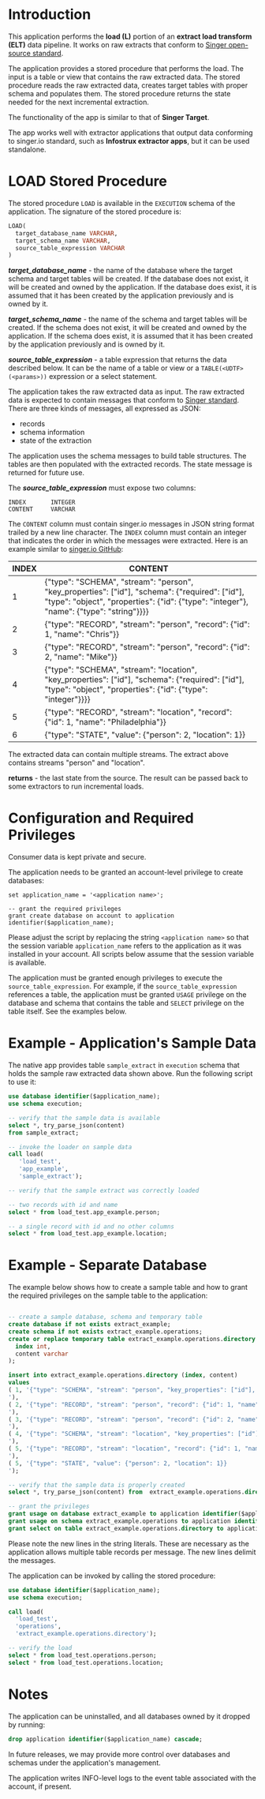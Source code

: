 # Introduction

This application performs the **load (L)** portion of an **extract load transform (ELT)** data pipeline. It works on raw extracts that conform to [Singer open-source standard](https://github.com/singer-io/getting-started).

The application provides a stored procedure that performs the load. The input is a table or view that contains the raw extracted data. The stored procedure reads the raw extracted data, creates target tables with proper schema and populates them. The stored procedure returns the state needed for the next incremental extraction.

The functionality of the app is similar to that of **Singer Target**.

The app works well with extractor applications that output data conforming to singer.io standard, such as **Infostrux extractor apps**, but it can be used standalone.

# LOAD Stored Procedure

The stored procedure `LOAD` is available in the `EXECUTION` schema of the application. The signature of the  stored procedure is:

```SQL
LOAD(
  target_database_name VARCHAR,
  target_schema_name VARCHAR,
  source_table_expression VARCHAR
)
```

***target_database_name*** - the name of the database where the target schema and target tables will be created. If the database does not exist, it will be created and owned by the application. If the database does exist, it is assumed that it has been created by the application previously and is owned by it.

***target_schema_name*** - the name of the schema and target tables will be created. If the schema does not exist, it will be created and owned by the application. If the schema does exist, it is assumed that it has been created by the application previously and is owned by it.

***source_table_expression*** - a table expression that returns the data described below. It can be the name of a table or view or a `TABLE(<UDTF>(<params>))` expression or a select statement.

The application takes the raw extracted data as input. The raw extracted data is expected to contain messages that conform to [Singer standard](https://github.com/singer-io/getting-started/blob/master/docs/SPEC.md). There are three kinds of messages, all expressed as JSON:

- records
- schema information
- state of the extraction

The application uses the schema messages to build table structures. The tables are then populated with the extracted records. The state message is returned for future use.

The ***source_table_expression*** must expose two columns:

```
INDEX       INTEGER
CONTENT     VARCHAR
```

The `CONTENT` column must contain singer.io messages in JSON string format trailed by a new line character. The `INDEX` column must contain an integer that indicates the order in which the messages were extracted. Here is an example similar to [singer.io GitHub](https://github.com/singer-io/getting-started/blob/master/docs/SPEC.md):

| INDEX | CONTENT |
| ------|---------|
| 1 | {"type": "SCHEMA", "stream": "person", "key_properties": ["id"], "schema": {"required": ["id"], "type": "object", "properties": {"id": {"type": "integer"}, "name": {"type": "string"}}}} |
| 2 | {"type": "RECORD", "stream": "person", "record": {"id": 1, "name": "Chris"}}|
| 3 | {"type": "RECORD", "stream": "person", "record": {"id": 2, "name": "Mike"}} |
| 4 | {"type": "SCHEMA", "stream": "location", "key_properties": ["id"], "schema": {"required": ["id"], "type": "object", "properties": {"id": {"type": "integer"}}}} |
| 5 | {"type": "RECORD", "stream": "location", "record": {"id": 1, "name": "Philadelphia"}}  |
| 6 | {"type": "STATE", "value": {"person": 2, "location": 1}}  |

The extracted data can contain multiple streams. The extract above contains streams "person" and "location".

**returns** - the last state from the source. The result can be passed back to some extractors to run incremental loads.

# Configuration and Required Privileges

Consumer data is kept private and secure.

The application needs to be granted an account-level privilege to create databases:

```
set application_name = '<application name>';

-- grant the required privileges
grant create database on account to application identifier($application_name);
```

Please adjust the script by replacing the string `<application name>` so that the session variable `application_name` refers to the application as it was installed in your account. All scripts below assume that the session variable is available.

The application must be granted enough privileges to execute the `source_table_expression`. For example, if the `source_table_expression` references a table, the application must be granted `USAGE` privilege on the database and schema that contains the table and `SELECT` privilege on the table itself. See the examples below.

# Example - Application's Sample Data

The native app provides table `sample_extract` in `execution` schema that holds the sample raw extracted data shown above. Run the following script to use it:

```SQL
use database identifier($application_name);
use schema execution;

-- verify that the sample data is available
select *, try_parse_json(content)
from sample_extract;

-- invoke the loader on sample data
call load(
   'load_test',
   'app_example',
   'sample_extract');

-- verify that the sample extract was correctly loaded

-- two records with id and name
select * from load_test.app_example.person;

-- a single record with id and no other columns
select * from load_test.app_example.location;

```

# Example - Separate Database

The example below shows how to create a sample table and how to grant the required privileges on the sample table to the application:

```SQL

-- create a sample database, schema and temporary table
create database if not exists extract_example;
create schema if not exists extract_example.operations;
create or replace temporary table extract_example.operations.directory (
  index int,
  content varchar
);

insert into extract_example.operations.directory (index, content)
values
( 1, '{"type": "SCHEMA", "stream": "person", "key_properties": ["id"], "schema": {"required": ["id"], "type": "object", "properties": {"id": {"type": "integer"}, "name": {"type": "string"}}}}
'),
( 2, '{"type": "RECORD", "stream": "person", "record": {"id": 1, "name": "Chris"}}
'),
( 3, '{"type": "RECORD", "stream": "person", "record": {"id": 2, "name": "Mike"}}
'),
( 4, '{"type": "SCHEMA", "stream": "location", "key_properties": ["id"], "schema": {"required": ["id"], "type": "object", "properties": {"id": {"type": "integer"}}}}
'),
( 5, '{"type": "RECORD", "stream": "location", "record": {"id": 1, "name": "Philadelphia"}}
'),
( 5, '{"type": "STATE", "value": {"person": 2, "location": 1}}
');

-- verify that the sample data is properly created
select *, try_parse_json(content) from  extract_example.operations.directory;

-- grant the privileges
grant usage on database extract_example to application identifier($application_name);
grant usage on schema extract_example.operations to application identifier($application_name);
grant select on table extract_example.operations.directory to application identifier($application_name);
```

Please note the new lines in the string literals. These are necessary as the application allows multiple table records per message. The new lines delimit the messages.

The application can be invoked by calling the stored procedure:

```SQL
use database identifier($application_name);
use schema execution;

call load(
  'load_test',
  'operations',
  'extract_example.operations.directory');

-- verify the load
select * from load_test.operations.person;
select * from load_test.operations.location;
```

# Notes

The application can be uninstalled, and all databases owned by it dropped by running:

```SQL
drop application identifier($application_name) cascade;
```

In future releases, we may provide more control over databases and schemas under the application's management.

The application writes INFO-level logs to the event table associated with the account, if present.

